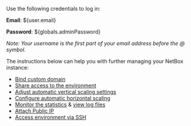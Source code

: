 Use the following credentials to log in:

**Email**: ${user.email}

**Password**: ${globals.adminPassword}

_Note: Your username is the first part of your email address before the @ symbol._

The instructions below can help you with further managing your NetBox instance:

* [Bind custom domain](https://docs.cloudmydc.com/application-setting/domain-name-management/custom-domain-name#how-to-bind-domain-to-environment)
* [Share access to the environment](https://docs.cloudmydc.com/environment-management/share-environment)
* [Adjust automatic vertical scaling settings](https://docs.cloudmydc.com/application-setting/scaling-and-clustering/automatic-vertical-scaling)
* [Configure automatic horizontal scaling](https://docs.cloudmydc.com/application-setting/scaling-and-clustering/automatic-horizontal-scaling)
* [Monitor the statistics](https://docs.cloudmydc.com/application-setting/built-in-monitoring/statistics) & [view log files](https://docs.cloudmydc.com/application-setting/built-in-monitoring/log-files)
* [Attach Public IP](https://docs.cloudmydc.com/application-setting/external-access-to-applications/public-ip)
* [Access environment via SSH](https://docs.cloudmydc.com/elastic-vps/elastic-vps-management/linux-vps-access-via-ssh-gate)
